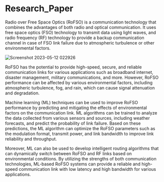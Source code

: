 # Research_Paper


Radio over Free Space Optics (RoFSO) is a communication technology that combines the advantages of both radio and optical communication. It uses free space optics (FSO) technology to transmit data using light waves, and radio frequency (RF) technology to provide a backup communication channel in case of FSO link failure due to atmospheric turbulence or other environmental factors.



![Screenshot 2023-05-12 022926](https://github.com/sushantst/Research_Paper/assets/106450499/965d1427-ea49-4f46-a781-94498657c5a7)



RoFSO has the potential to provide high-speed, secure, and reliable communication links for various applications such as broadband internet, disaster management, military communications, and more. However, RoFSO performance can be affected by various environmental factors, including atmospheric turbulence, fog, and rain, which can cause signal attenuation and degradation.


Machine learning (ML) techniques can be used to improve RoFSO performance by predicting and mitigating the effects of environmental factors on the communication link. ML algorithms can be trained to analyze the data collected from various sensors and sources, including weather forecasts, and predict the probability of link failure. Based on these predictions, the ML algorithm can optimize the RoFSO parameters such as the modulation format, transmit power, and link bandwidth to improve link reliability and throughput.

Moreover, ML can also be used to develop intelligent routing algorithms that can dynamically switch between RoFSO and RF links based on environmental conditions. By utilizing the strengths of both communication technologies, ML-based RoFSO systems can provide a reliable and high-speed communication link with low latency and high bandwidth for various applications.




